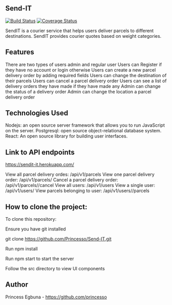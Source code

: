 ## Send-IT
[![Build Status](https://travis-ci.org/Princesso/SendIT-React.svg?branch=master)](https://travis-ci.org/Princesso/SendIT-React)
[![Coverage Status](https://coveralls.io/repos/github/Princesso/SendIT-React/badge.svg?branch=master)](https://coveralls.io/github/Princesso/SendIT-React?branch=master)


SendIT is a courier service that helps users deliver parcels to different destinations. SendIT provides courier quotes based on weight categories.

## Features

There are two types of users admin and regular user
Users can Register if they have no account or login otherwise
Users can create a new parcel delivery order by adding required fields
Users can change the destination of their parcels
Users can cancel a parcel delivery order
Users can see a list of delivery orders they have made if they have made any
Admin can change the status of a delivery order
Admin can change the location a parcel delivery order

## Technologies Used

Nodejs: an open source server framework that allows you to run JavaScript on the server.
Postgresql: open source object-relational database system.
React: An open source library for building user interfaces.

## Link to API endpoints
https://sendit-it.herokuapp.com/

View all parcel delivery ordes: /api/v1/parcels
View one parcel delivery order: /api/v1/parcels/
Cancel a parcel delivery order: /api/v1/parcels//cancel
View all users: /api/v1/users
View a single user: /api/v1/users/
View parcels belonging to user: /api/v1/users//parcels

## How to clone the project:

To clone this repository:

Ensure you have git installed

git clone https://github.com/Princesso/Send-IT.git

Run npm install

Run npm start to start the server

Follow the src directory to view UI components

## Author

Princess Egbuna - https://github.com/princesso